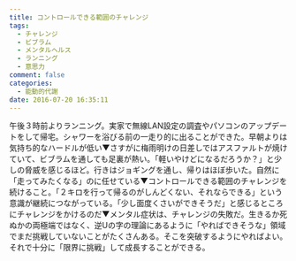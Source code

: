 ```yaml
---
title: コントロールできる範囲のチャレンジ
tags:
  - チャレンジ
  - ビブラム
  - メンタルヘルス
  - ランニング
  - 意思力
comment: false
categories:
  - 能動的代謝
date: 2016-07-20 16:35:11
---
```


午後３時前よりランニング。実家で無線LAN設定の調査やパソコンのアップデートをして帰宅。シャワーを浴びる前の一走り的に出ることができた。早朝よりは気持ち的なハードルが低い▼さすがに梅雨明けの日差しではアスファルトが焼けていて、ビブラムを通しても足裏が熱い。「軽いやけどになるだろうか？」と少しの脅威を感じるほど。行きはジョギングを通し、帰りはほぼ歩いた。自然に「走ってみたくなる」のに任せている▼コントロールできる範囲のチャレンジを続けること。「２キロを行って帰るのがしんどくない、それならできる」という意識が継続につながっている。「少し面度くさいができそうだ」と感じるところにチャレンジをかけるのだ▼メンタル症状は、チャレンジの失敗だ。生きるか死ぬかの両極端ではなく、逆Uの字の理論にあるように「やればできそうな」領域でまだ挑戦していないことがたくさんある。そこを突破するようにやればよい。それで十分に「限界に挑戦」して成長することができる。